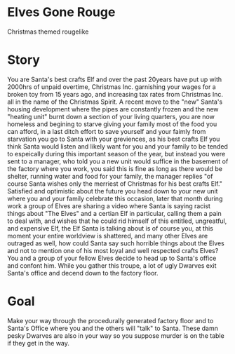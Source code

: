 # Elves Gone Rouge

Christmas themed rougelike

# Story

You are Santa's best crafts Elf and over the past 20years have put up with
2000hrs of unpaid overtime, Christmas Inc. garnishing your wages for a broken
toy from 15 years ago, and increasing tax rates from Christmas Inc. all in the
name of the Christmas Spirit. A recent move to the "new" Santa's housing
development where the pipes are constantly frozen and the new "heating unit"
burnt down a section of your living quarters, you are now homeless and begining
to starve giving your family most of the food you can afford, in a last ditch
effort to save yourself and your faimly from starvation you go to Santa with
your greviences, as his best crafts Elf you think Santa would listen and likely
want for you and your family to be tended to espeically during this important
season of the year, but instead you were sent to a manager, who told you a new
unit would suffice in the basement of the factory where you work, you said this
is fine as long as there would be shelter, running water and food for your
family, the manager replies "of course Santa wishes only the merriest of
Christmas for his best crafts Elf." Satisfied and optimistic about the future
you head down to your new unit where you and your family celebrate this
occasion, later that month during work a group of Elves are sharing a video
where Santa is saying racist things about "The Elves" and a certian Elf in
particular, calling them a pain to deal with, and wishes that he could rid
himself of this entitled, ungreatful, and expensive Elf, the Elf Santa is
talking about is of course you, at this moment your entire worldview is
shattered, and many other Elves are outraged as well, how could Santa say such
horrible things about the Elves and not to mention one of his most loyal and
well respected crafts Elves? You and a group of your fellow Elves decide to
head up to Santa's office and confont him. While you gather this troupe, a lot
of ugly Dwarves exit Santa's office and decend down to the factory floor.

# Goal

Make your way through the procedurally generated factory floor and to Santa's
Office where you and the others will "talk" to Santa. These damn pesky Dwarves
are also in your way so you suppose murder is on the table if they get in the
way.

